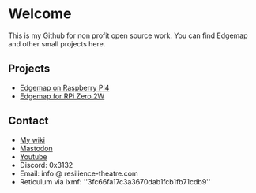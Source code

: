 # Welcome

This is my Github for non profit open source work. You can find Edgemap and other small projects here. 

## Projects

* [Edgemap on Raspberry Pi4](https://github.com/resiliencetheatre/rpi4edgemapdisplay)
* [Edgemap for RPi Zero 2W ](https://github.com/resiliencetheatre/rpi2wedgemap)

## Contact 

  * [My wiki](https://resilience-theatre.com/wiki)
  * [Mastodon](https://infosec.exchange/@retheat)
  * [Youtube](https://www.youtube.com/@resiliencetheatre)
  * Discord: 0x3132
  * Email: info @ resilience-theatre.com
  * Reticulum via lxmf: ''3fc66fa17c3a3670dab1fcb1fb71cdb9''

<!---
resiliencetheatre/resiliencetheatre is a ✨ special ✨ repository because its `README.md` (this file) appears on your GitHub profile.
You can click the Preview link to take a look at your changes.
--->
